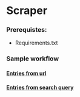 # Scraper
 
### Prerequistes:
- Requirements.txt

### Sample workflow
#### [Entries from url](https://github.com/uGokalp/Eksisozluk-Scraper/blob/0.1.0/entries_from_url.md)
#### [Entries from search query](https://github.com/uGokalp/Eksisozluk-Scraper/blob/0.1.0/search_query.md)
